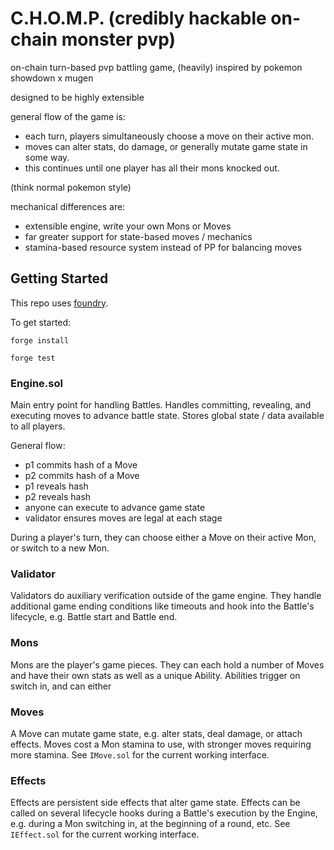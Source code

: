 # C.H.O.M.P. (credibly hackable on-chain monster pvp)

on-chain turn-based pvp battling game, (heavily) inspired by pokemon showdown x mugen

designed to be highly extensible

general flow of the game is: 
- each turn, players simultaneously choose a move on their active mon.
- moves can alter stats, do damage, or generally mutate game state in some way.
- this continues until one player has all their mons knocked out.

(think normal pokemon style)

mechanical differences are:
- extensible engine, write your own Mons or Moves
- far greater support for state-based moves / mechanics
- stamina-based resource system instead of PP for balancing moves

## Getting Started

This repo uses [foundry](https://book.getfoundry.sh/getting-started/installation).


To get started:

`forge install`

`forge test`

### Engine.sol
Main entry point for handling Battles.
Handles committing, revealing, and executing moves to advance battle state.
Stores global state / data available to all players.

General flow:
- p1 commits hash of a Move
- p2 commits hash of a Move
- p1 reveals hash
- p2 reveals hash
- anyone can execute to advance game state
- validator ensures moves are legal at each stage

During a player's turn, they can choose either a Move on their active Mon, or switch to a new Mon.

### Validator
Validators do auxiliary verification outside of the game engine. They handle additional game ending conditions like timeouts and hook into the Battle's lifecycle, e.g. Battle start and Battle end.

### Mons
Mons are the player's game pieces. They can each hold a number of Moves and have their own stats as well as a unique Ability. Abilities trigger on switch in, and can either 

### Moves
A Move can mutate game state, e.g. alter stats, deal damage, or attach effects. Moves cost a Mon stamina to use, with stronger moves requiring more stamina. See `IMove.sol` for the current working interface.

### Effects
Effects are persistent side effects that alter game state. Effects can be called on several lifecycle hooks during a Battle's execution by the Engine, e.g. during a Mon switching in, at the beginning of a round, etc. See `IEffect.sol` for the current working interface.